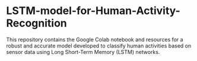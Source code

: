 # LSTM-model-for-Human-Activity-Recognition
This repository contains the Google Colab notebook and resources for a robust and accurate model developed to classify human activities based on sensor data using Long Short-Term Memory (LSTM) networks. 
